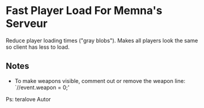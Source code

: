 # Fast Player Load For Memna's Serveur

Reduce player loading times ("gray blobs"). Makes all players look the same so client has less to load.

## Notes

- To make weapons visible, comment out or remove the weapon line: `//event.weapon = 0;'
 
 Ps: teralove Autor
